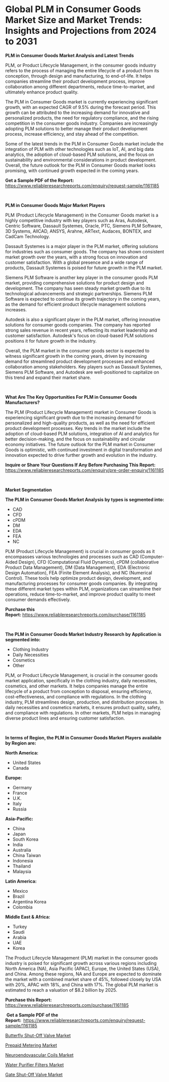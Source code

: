 <p><h1>Global PLM in Consumer Goods Market Size and Market Trends: Insights and Projections from 2024 to 2031</h1></p><p><strong>PLM in Consumer Goods Market Analysis and Latest Trends</strong></p>
<p><p>PLM, or Product Lifecycle Management, in the consumer goods industry refers to the process of managing the entire lifecycle of a product from its conception, through design and manufacturing, to end-of-life. It helps companies streamline their product development process, improve collaboration among different departments, reduce time-to-market, and ultimately enhance product quality.</p><p>The PLM in Consumer Goods market is currently experiencing significant growth, with an expected CAGR of 9.5% during the forecast period. This growth can be attributed to the increasing demand for innovative and personalized products, the need for regulatory compliance, and the rising competition in the consumer goods industry. Companies are increasingly adopting PLM solutions to better manage their product development process, increase efficiency, and stay ahead of the competition.</p><p>Some of the latest trends in the PLM in Consumer Goods market include the integration of PLM with other technologies such as IoT, AI, and big data analytics, the adoption of cloud-based PLM solutions, and the focus on sustainability and environmental considerations in product development. Overall, the future outlook for the PLM in Consumer Goods market looks promising, with continued growth expected in the coming years.</p></p>
<p><strong>Get a Sample PDF of the Report:&nbsp;</strong> <a href="https://www.reliableresearchreports.com/enquiry/request-sample/1161185">https://www.reliableresearchreports.com/enquiry/request-sample/1161185</a></p>
<p>&nbsp;</p>
<p><strong>PLM in Consumer Goods Major Market Players</strong></p>
<p><p>PLM (Product Lifecycle Management) in the Consumer Goods market is a highly competitive industry with key players such as Aras, Autodesk, Centric Software, Dassault Systemes, Oracle, PTC, Siemens PLM Software, 3D Systems, AllCAD, ANSYS, Arahne, ARText, Audaces, BONTEX, and CadCam Technology.</p><p>Dassault Systemes is a major player in the PLM market, offering solutions for industries such as consumer goods. The company has shown consistent market growth over the years, with a strong focus on innovation and customer satisfaction. With a global presence and a wide range of products, Dassault Systemes is poised for future growth in the PLM market.</p><p>Siemens PLM Software is another key player in the consumer goods PLM market, providing comprehensive solutions for product design and development. The company has seen steady market growth due to its technological advancements and strategic partnerships. Siemens PLM Software is expected to continue its growth trajectory in the coming years, as the demand for efficient product lifecycle management solutions increases.</p><p>Autodesk is also a significant player in the PLM market, offering innovative solutions for consumer goods companies. The company has reported strong sales revenue in recent years, reflecting its market leadership and customer satisfaction. Autodesk's focus on cloud-based PLM solutions positions it for future growth in the industry.</p><p>Overall, the PLM market in the consumer goods sector is expected to witness significant growth in the coming years, driven by increasing demand for streamlined product development processes and enhanced collaboration among stakeholders. Key players such as Dassault Systemes, Siemens PLM Software, and Autodesk are well-positioned to capitalize on this trend and expand their market share.</p></p>
<p>&nbsp;</p>
<p><strong>What Are The Key Opportunities For PLM in Consumer Goods Manufacturers?</strong></p>
<p><p>The PLM (Product Lifecycle Management) market in Consumer Goods is experiencing significant growth due to the increasing demand for personalized and high-quality products, as well as the need for efficient product development processes. Key trends in the market include the adoption of cloud-based PLM solutions, integration of AI and analytics for better decision-making, and the focus on sustainability and circular economy initiatives. The future outlook for the PLM market in Consumer Goods is optimistic, with continued investment in digital transformation and innovation expected to drive further growth and evolution in the industry.</p></p>
<p><strong>Inquire or Share Your Questions If Any Before Purchasing This Report:</strong> <a href="https://www.reliableresearchreports.com/enquiry/pre-order-enquiry/1161185">https://www.reliableresearchreports.com/enquiry/pre-order-enquiry/1161185</a></p>
<p>&nbsp;</p>
<p><strong>Market Segmentation</strong></p>
<p><strong>The PLM in Consumer Goods Market Analysis by types is segmented into:</strong></p>
<p><ul><li>CAD</li><li>CFD</li><li>cPDM</li><li>DM</li><li>EDA</li><li>FEA</li><li>NC</li></ul></p>
<p><p>PLM (Product Lifecycle Management) is crucial in consumer goods as it encompasses various technologies and processes such as CAD (Computer-Aided Design), CFD (Computational Fluid Dynamics), cPDM (collaborative Product Data Management), DM (Data Management), EDA (Electronic Design Automation), FEA (Finite Element Analysis), and NC (Numerical Control). These tools help optimize product design, development, and manufacturing processes for consumer goods companies. By integrating these different market types within PLM, organizations can streamline their operations, reduce time-to-market, and improve product quality to meet consumer demands effectively.</p></p>
<p><strong>Purchase this Report:&nbsp;</strong><a href="https://www.reliableresearchreports.com/purchase/1161185">https://www.reliableresearchreports.com/purchase/1161185</a></p>
<p>&nbsp;</p>
<p><strong>The PLM in Consumer Goods Market Industry Research by Application is segmented into:</strong></p>
<p><ul><li>Clothing Industry</li><li>Daily Necessities</li><li>Cosmetics</li><li>Other</li></ul></p>
<p><p>PLM, or Product Lifecycle Management, is crucial in the consumer goods market application, specifically in the clothing industry, daily necessities, cosmetics, and other markets. It helps companies manage the entire lifecycle of a product from conception to disposal, ensuring efficiency, cost-effectiveness, and compliance with regulations. In the clothing industry, PLM streamlines design, production, and distribution processes. In daily necessities and cosmetics markets, it ensures product quality, safety, and compliance with regulations. In other markets, PLM helps in managing diverse product lines and ensuring customer satisfaction.</p></p>
<p>&nbsp;</p>
<p><strong>In terms of Region, the PLM in Consumer Goods Market Players available by Region are:</strong></p>
<p>
    <p> <strong> North America: </strong>
        <ul>
            <li>United States</li>
            <li>Canada</li>
        </ul>
        </p> 
    <p> <strong> Europe: </strong>
        <ul>
            <li>Germany</li>
            <li>France</li>
            <li>U.K.</li>
            <li>Italy</li>
            <li>Russia</li>
        </ul>
        </p> 
    <p> <strong> Asia-Pacific: </strong>
        <ul>
            <li>China</li>
            <li>Japan</li>
            <li>South Korea</li>
            <li>India</li>
            <li>Australia</li>
            <li>China Taiwan</li>
            <li>Indonesia</li>
            <li>Thailand</li>
            <li>Malaysia</li>
        </ul>
        </p> 
    <p> <strong> Latin America: </strong>
        <ul>
            <li>Mexico</li>
            <li>Brazil</li>
            <li>Argentina Korea</li>
            <li>Colombia</li>
        </ul>
        </p> 
    <p> <strong> Middle East & Africa: </strong>
        <ul>
            <li>Turkey</li>
            <li>Saudi</li>
            <li>Arabia</li>
            <li>UAE</li>
            <li>Korea</li>
        </ul>
    </p>
    </p>
<p><p>The Product Lifecycle Management (PLM) market in the consumer goods industry is poised for significant growth across various regions including North America (NA), Asia Pacific (APAC), Europe, the United States (USA), and China. Among these regions, NA and Europe are expected to dominate the market with a combined market share of 45%, followed closely by USA with 20%, APAC with 18%, and China with 17%. The global PLM market is estimated to reach a valuation of $8.2 billion by 2025.</p></p>
<p><strong>Purchase this Report: </strong><a href="https://www.reliableresearchreports.com/purchase/1161185">https://www.reliableresearchreports.com/purchase/1161185</a></p>
<p>&nbsp;<strong>Get a Sample PDF of the Report:&nbsp;&nbsp;</strong><a href="https://www.reliableresearchreports.com/enquiry/request-sample/1161185">https://www.reliableresearchreports.com/enquiry/request-sample/1161185</a></p>
<p><strong></strong></p>
<p><p><a href="https://github.com/rahu1506/Market-Research-Report-List-2/blob/main/butterfly-shut-off-valve-market.md">Butterfly Shut-Off Valve Market</a></p><p><a href="https://medium.com/@jamesvasquez75/prepaid-metering-market-insight-market-trends-growth-forecasted-from-2024-to-2031-eee886b1e7b1">Prepaid Metering Market</a></p><p><a href="https://issuu.com/reportprime-2/docs/neuroendovascular-coils-market-size-2030.pptx">Neuroendovascular Coils Market</a></p><p><a href="https://medium.com/@jamesvasquez75/water-purifier-filters-market-analysis-its-cagr-market-segmentation-and-global-industry-overview-87395083edfc">Water Purifier Filters Market</a></p><p><a href="https://github.com/juniordelafrance/Market-Research-Report-List-1/blob/main/gate-shut-off-valve-market.md">Gate Shut-Off Valve Market</a></p></p>